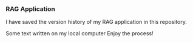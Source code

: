 <h3> RAG Application </h3>
I have saved the version history of my RAG application in this repository.

Some text written on my local computer 
Enjoy the process!